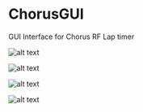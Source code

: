 # ChorusGUI
GUI Interface for Chorus RF Lap timer

![alt text](https://github.com/anunique/ChorusGUI/blob/master/screenshoots/screenie1.jpg)

![alt text](https://github.com/anunique/ChorusGUI/blob/master/screenshoots/screenie10.jpg)

![alt text](https://github.com/anunique/ChorusGUI/blob/master/screenshoots/screenie4.jpg)

![alt text](https://github.com/anunique/ChorusGUI/blob/master/screenshoots/screenie6.jpg)

